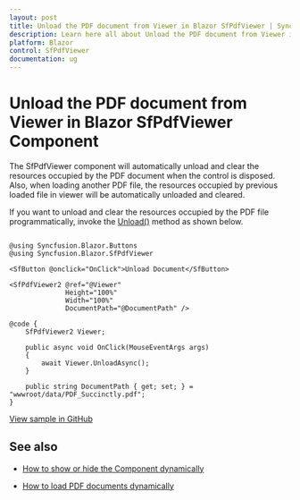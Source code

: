 ```yaml
---
layout: post
title: Unload the PDF document from Viewer in Blazor SfPdfViewer | Syncfusion&reg;
description: Learn here all about Unload the PDF document from Viewer in Syncfusion&reg; Blazor SfPdfViewer component and more.
platform: Blazor
control: SfPdfViewer
documentation: ug
---
```


# Unload the PDF document from Viewer in Blazor SfPdfViewer Component

The SfPdfViewer component will automatically unload and clear the resources occupied by the PDF document when the control is disposed. Also, when loading another PDF file, the resources occupied by previous loaded file in viewer will be automatically unloaded and cleared.

If you want to unload and clear the resources occupied by the PDF file programmatically, invoke the [Unload()](https://help.syncfusion.com/cr/blazor/Syncfusion.Blazor.SfPdfViewer.PdfViewerBase.html#Syncfusion_Blazor_SfPdfViewer_PdfViewerBase_UnloadAsync) method as shown below.

```cshtml

@using Syncfusion.Blazor.Buttons
@using Syncfusion.Blazor.SfPdfViewer

<SfButton @onclick="OnClick">Unload Document</SfButton>

<SfPdfViewer2 @ref="@Viewer"
              Height="100%"
              Width="100%"
              DocumentPath="@DocumentPath" />

@code {
    SfPdfViewer2 Viewer;

    public async void OnClick(MouseEventArgs args)
    {
        await Viewer.UnloadAsync();
    }

    public string DocumentPath { get; set; } = "wwwroot/data/PDF_Succinctly.pdf";
}

```

[View sample in GitHub](https://github.com/SyncfusionExamples/blazor-pdf-viewer-examples/tree/master/Common/Unload%20Pdf%20document%20from%20Viewer)

## See also

* [How to show or hide the Component dynamically](../how-to/show-or-hide-sfpdfviewer-dynamically)

* [How to load PDF documents dynamically](../how-to/load-pdf-document-dynamically)